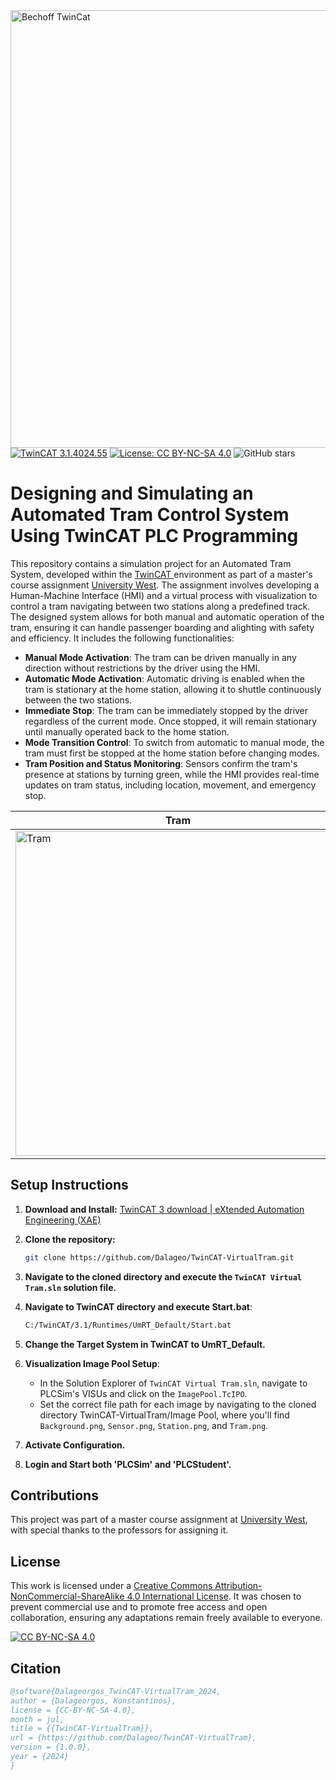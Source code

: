 <div align="left">
  <img src="https://github.com/Dalageo/TwinCAT-VirtualAGV/assets/153513781/498163f4-35a1-45b9-a442-9889c5e9966e" alt="Bechoff TwinCat" width="700"/>
</div>

<div align="left">
  <a href="https://www.beckhoff.com/en-en/products/automation/twincat/" target="_blank">
    <img src="https://img.shields.io/badge/TwinCAT-3.1.4024.55-blue" alt="TwinCAT 3.1.4024.55"></a>
  <a href="https://github.com/Dalageo/TwinCAT-VirtualTram/blob/main/LICENSE" target="_blank">
    <img src="https://img.shields.io/badge/License-CC%20BY--NC--SA%204.0-lightgrey" alt="License: CC BY-NC-SA 4.0"></a>
  <img src="https://img.shields.io/github/stars/Dalageo/TwinCAT-VirtualTram?style=social" alt="GitHub stars">
</div>

# Designing and Simulating an Automated Tram Control System Using TwinCAT PLC Programming

This repository contains a simulation project for an Automated Tram System, developed within the <a href="https://www.beckhoff.com/en-en/products/automation/twincat/"> TwinCAT </a> environment as part of a master's course assignment <a href="https://www.hv.se/en/">University West</a>. The assignment involves developing a Human-Machine Interface (HMI) and a virtual process with visualization to control a tram navigating between two stations along a predefined track.
The designed system allows for both manual and automatic operation of the tram, ensuring it can handle passenger boarding and alighting with safety and efficiency. It includes the following functionalities:

- **Manual Mode Activation**: The tram can be driven manually in any direction without restrictions by the driver using the HMI.
- **Automatic Mode Activation**: Automatic driving is enabled when the tram is stationary at the home station, allowing it to shuttle continuously between the two stations.
- **Immediate Stop**: The tram can be immediately stopped by the driver regardless of the current mode. Once stopped, it will remain stationary until manually operated back to the home station.
- **Mode Transition Control**: To switch from automatic to manual mode, the tram must first be stopped at the home station before changing modes.
- **Tram Position and Status Monitoring**: Sensors confirm the tram's presence at stations by turning green, while the HMI provides real-time updates on tram status, including location, movement, and emergency stop.

| Tram | HMI |
|------|-----|
| <img src="https://github.com/Dalageo/TwinCAT-VirtualTram/assets/153513781/fc165a58-38da-4509-9efa-9b0c05afccc7" alt="Tram" width="520"/> | <img src="https://github.com/Dalageo/TwinCAT-VirtualTram/assets/153513781/79a958f4-410f-430c-aef5-23a8f577fa44" alt="HMI" width="250"/> |

## Setup Instructions

1. **Download and Install:**
   [TwinCAT 3 download | eXtended Automation Engineering (XAE)](https://www.beckhoff.com/en-en/support/download-finder/search-result/?download_group=97028248&download_item=650023470)
   
2. **Clone the repository:**
   ```sh
   git clone https://github.com/Dalageo/TwinCAT-VirtualTram.git
   
3. **Navigate to the cloned directory and execute the `TwinCAT Virtual Tram.sln` solution file.**

4. **Navigate to TwinCAT directory and execute Start.bat**:
   ```sh
   C:/TwinCAT/3.1/Runtimes/UmRT_Default/Start.bat

5. **Change the Target System in TwinCAT to UmRT_Default.**
   
6. **Visualization Image Pool Setup**:
    - In the Solution Explorer of `TwinCAT Virtual Tram.sln`, navigate to PLCSim's VISUs and click on the `ImagePool.TcIPO`.
    - Set the correct file path for each image by navigating to the cloned directory TwinCAT-VirtualTram/Image Pool, where you'll find `Background.png`, `Sensor.png`, `Station.png`, and `Tram.png`.
  
7. **Activate Configuration.**
   
8. **Login and Start both 'PLCSim' and 'PLCStudent'.**
  
## Contributions

This project was part of a master course assignment at [University West](https://www.hv.se/en/), with special thanks to the professors for assigning it.

## License

This work is licensed under a [Creative Commons Attribution-NonCommercial-ShareAlike 4.0 International License](https://creativecommons.org/licenses/by-nc-sa/4.0/). It was chosen to prevent commercial use and to promote free access and open collaboration, ensuring any adaptations remain freely available to everyone.

[![CC BY-NC-SA 4.0][cc-by-nc-sa-image]][cc-by-nc-sa]

[cc-by-nc-sa]: http://creativecommons.org/licenses/by-nc-sa/4.0/
[cc-by-nc-sa-image]: https://licensebuttons.net/l/by-nc-sa/4.0/88x31.png
[cc-by-nc-sa-shield]: https://img.shields.io/badge/License-CC%20BY--NC--SA%204.0-lightgrey.svg

## Citation

```bibtex
@software{Dalageorgos_TwinCAT-VirtualTram_2024,
author = {Dalageorgos, Konstantinos},
license = {CC-BY-NC-SA-4.0},
month = jul,
title = {{TwinCAT-VirtualTram}},
url = {https://github.com/Dalageo/TwinCAT-VirtualTram},
version = {1.0.0},
year = {2024}
}
